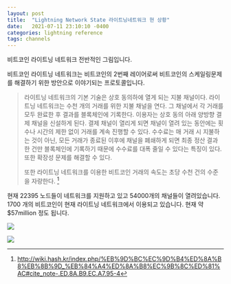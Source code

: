 ```yaml
---
layout: post
title:  "Lightning Network State 라이트닝네트워크 현 상황"
date:   2021-07-11 23:10:10 -0400
categories: lightning reference
tags: channels
---
```


비트코인 라이트닝 네트워크 전반적인 그림입니다.

비트코인 라이트닝 네트워크는 비트코인의 2번째 레이어로써 비트코인의 스케일링문제를 해결하기 위한 방안으로 이야기되는 프로토콜입니다.

>라이트닝 네트워크의 기본 기술은 상호 동의하에 열게 되는 지불 채널이다. 라이트닝 네트워크는 수천 개의 거래를 위한 지불 채널을 연다. 그 채널에서 각 거래를 모두 완료한 후 결과를 블록체인에 기록한다. 이용자는 상호 동의 아래 양방향 결제 채널을 신설하게 된다. 결제 채널이 열리게 되면 채널이 열려 있는 동안에는 횟수나 시간의 제한 없이 거래를 계속 진행할 수 있다. 수수료는 매 거래 시 지불하는 것이 아닌, 모든 거래가 종료된 이후에 채널을 폐쇄하게 되면 최종 정산 결과 한 건만 블록체인에 기록하기 때문에 수수료를 대폭 줄일 수 있다는 특징이 있다. 또한 확장성 문제를 해결할 수 있다.
>
>또한 라이트닝 네트워크를 이용한 비트코인 거래의 속도는 초당 수천 건의 수준을 자랑한다. [^1]

현재 22395 노드들이 네트워크를 지원하고 있고 54000개의 채널들이 열려있습니다.  1700 개의 비트코인이 현재 라이트닝 네트워크에서 이용되고 있습니다. 현재 약 $57million 정도 됩니다.

![](https://i.ibb.co/JkGgxQT/Screen-Shot-2.jpg)

![](https://i.ibb.co/JkGgxQT/Screen-Shot-3.jpg)


[^1]:<http://wiki.hash.kr/index.php/%EB%9D%BC%EC%9D%B4%ED%8A%B8%EB%8B%9D_%EB%84%A4%ED%8A%B8%EC%9B%8C%ED%81%AC#cite_note-.ED.8A.B9.EC.A7.95-4>
